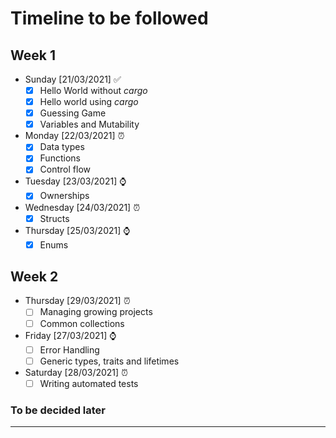 # Timeline to be followed

## Week 1

- Sunday [21/03/2021] ✅
  - [x] Hello World without _cargo_
  - [x] Hello world using _cargo_
  - [x] Guessing Game
  - [x] Variables and Mutability
- Monday [22/03/2021] ⏰
  - [x] Data types
  - [x] Functions
  - [x] Control flow
- Tuesday [23/03/2021] ⌚
  - [x] Ownerships
- Wednesday [24/03/2021] ⏰
  - [x] Structs
- Thursday [25/03/2021] ⌚
  - [x] Enums

## Week 2

- Thursday [29/03/2021] ⏰
  - [ ] Managing growing projects
  - [ ] Common collections
- Friday [27/03/2021] ⌚
  - [ ] Error Handling
  - [ ] Generic types, traits and lifetimes 
- Saturday [28/03/2021] ⏰
  - [ ] Writing automated tests

### To be decided later

---
